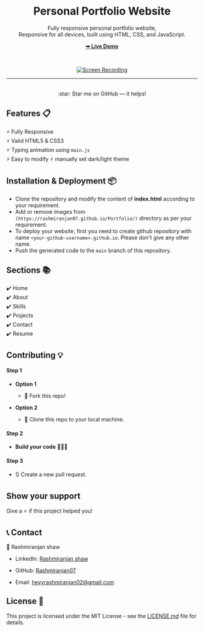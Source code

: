 
<div align="center">
  
  <h1 align="center">Personal Portfolio Website</h1>

  Fully responsive personal portfolio website, <br />Responsive for all devices, built using HTML, CSS, and JavaScript.

  <a href="https://rashmiranjan07.github.io/Portfolio/"><strong>➥ Live Demo</strong></a>

</div>

<br />
<div align="center">
  
[![Screen Recording](https://github.com/user-attachments/assets/78831147-133f-4e65-886f-6dc412065132)](https://rashmiranjan07.github.io/Portfolio/)

</div>

---

<br />
<div align="center">
:star: Star me on GitHub — it helps!
</div>

## Features 📋
⚡️ Fully Responsive\
⚡️ Valid HTML5 & CSS3\
⚡️ Typing animation using `main.js`\
⚡️ Easy to modify
⚡️ manually set dark/light theme 

## Installation & Deployment 📦
- Clone the repository and modify the content of <b>index.html</b> according to your requirement.
- Add or remove images from `(https://rashmiranjan07.github.io/Portfolio/)` directory as per your requirement.
- To deploy your website, first you need to create github repository with name `<your-github-username>.github.io`. Please don't give any other name.
- Push the generated code to the `main` branch of this repository.

## Sections 📚
✔️ Home\
✔️ About\
✔️ Skills \
✔️ Projects \
✔️ Contact \
✔️ Resume 

## Contributing 💡
#### Step 1

- **Option 1**
    - 🍴 Fork this repo!

- **Option 2**
    - 👯 Clone this repo to your local machine.


#### Step 2

- **Build your code** 🔨🔨🔨

#### Step 3

- 🔃 Create a new pull request.


## Show your support
Give a ⭐ if this project helped you! 

## 📞 Contact

👤 Rashmiranjan shaw

- LinkedIn: [Rashmiranjan shaw](https://www.linkedin.com/in/rashmiranjan-shaw-8333a532a/)

- GitHub: [Rashmiranjan07](https://github.com/Rashmiranjan07)

- Email: heyyrashmiranjan02@gmail.com

## License 📄
This project is licensed under the MIT License - see the [LICENSE.md](./LICENSE) file for details.




